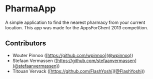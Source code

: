 PharmaApp
=========
A simple application to find the nearest pharmacy from your current location. 
This app was made for the AppsForGhent 2013 competition.

## Contributors
* Wouter Pinnoo ([https://github.com/wpinnoo](@wpinnoo))
* Stefaan Vermassen ([https://github.com/stefaanvermassen](@stefaanvermassen))
* Titouan Vervack ([https://github.com/FlashYoshi](@FlashYoshi))
